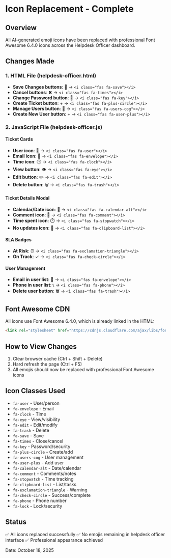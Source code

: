 # Icon Replacement - Complete

## Overview
All AI-generated emoji icons have been replaced with professional Font Awesome 6.4.0 icons across the Helpdesk Officer dashboard.

## Changes Made

### 1. HTML File (helpdesk-officer.html)
- **Save Changes buttons**: 💾 → `<i class="fas fa-save"></i>`
- **Cancel buttons**: ✖ → `<i class="fas fa-times"></i>`
- **Change Password button**: 🔑 → `<i class="fas fa-key"></i>`
- **Create Ticket button**: + → `<i class="fas fa-plus-circle"></i>`
- **Manage Users button**: 👥 → `<i class="fas fa-users-cog"></i>`
- **Create New User button**: + → `<i class="fas fa-user-plus"></i>`

### 2. JavaScript File (helpdesk-officer.js)

#### Ticket Cards
- **User icon**: 👤 → `<i class="fas fa-user"></i>`
- **Email icon**: 📧 → `<i class="fas fa-envelope"></i>`
- **Time icon**: 🕒 → `<i class="fas fa-clock"></i>`
- **View button**: 👁️ → `<i class="fas fa-eye"></i>`
- **Edit button**: ✏️ → `<i class="fas fa-edit"></i>`
- **Delete button**: 🗑️ → `<i class="fas fa-trash"></i>`

#### Ticket Details Modal
- **Calendar/Date icon**: 📅 → `<i class="fas fa-calendar-alt"></i>`
- **Comment icon**: 💬 → `<i class="fas fa-comment"></i>`
- **Time spent icon**: ⏱️ → `<i class="fas fa-stopwatch"></i>`
- **No updates icon**: 📝 → `<i class="fas fa-clipboard-list"></i>`

#### SLA Badges
- **At Risk**: ⏰ → `<i class="fas fa-exclamation-triangle"></i>`
- **On Track**: ✓ → `<i class="fas fa-check-circle"></i>`

#### User Management
- **Email in user list**: 📧 → `<i class="fas fa-envelope"></i>`
- **Phone in user list**: 📞 → `<i class="fas fa-phone"></i>`
- **Delete user button**: 🗑️ → `<i class="fas fa-trash"></i>`

## Font Awesome CDN
All icons use Font Awesome 6.4.0, which is already linked in the HTML:
```html
<link rel="stylesheet" href="https://cdnjs.cloudflare.com/ajax/libs/font-awesome/6.4.0/css/all.min.css">
```

## How to View Changes
1. Clear browser cache (Ctrl + Shift + Delete)
2. Hard refresh the page (Ctrl + F5)
3. All emojis should now be replaced with professional Font Awesome icons

## Icon Classes Used
- `fa-user` - User/person
- `fa-envelope` - Email
- `fa-clock` - Time
- `fa-eye` - View/visibility
- `fa-edit` - Edit/modify
- `fa-trash` - Delete
- `fa-save` - Save
- `fa-times` - Close/cancel
- `fa-key` - Password/security
- `fa-plus-circle` - Create/add
- `fa-users-cog` - User management
- `fa-user-plus` - Add user
- `fa-calendar-alt` - Date/calendar
- `fa-comment` - Comments/notes
- `fa-stopwatch` - Time tracking
- `fa-clipboard-list` - List/tasks
- `fa-exclamation-triangle` - Warning
- `fa-check-circle` - Success/complete
- `fa-phone` - Phone number
- `fa-lock` - Lock/security

## Status
✅ All icons replaced successfully
✅ No emojis remaining in helpdesk officer interface
✅ Professional appearance achieved

Date: October 18, 2025
